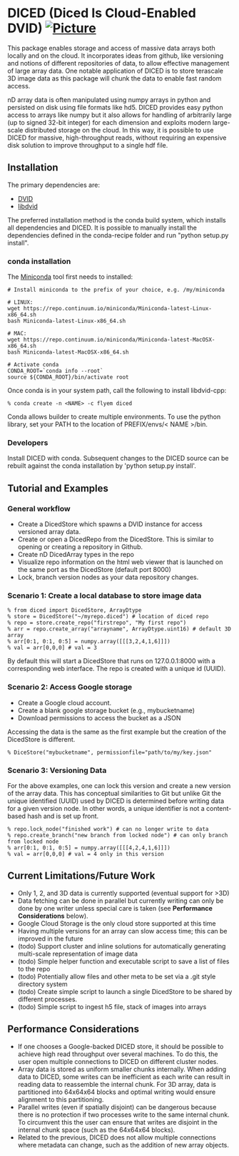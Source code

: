 # DICED (Diced Is Cloud-Enabled DVID) [![Picture](https://raw.github.com/janelia-flyem/janelia-flyem.github.com/master/images/HHMI_Janelia_Color_Alternate_180x40.png)](http://www.janelia.org)

This package enables storage and access of massive data arrays both locally and
on the cloud.  It incorporates ideas from github, like versioning and notions
of different repositories of data, to allow effective management of large array
data.  One notable application of DICED is to store terascale 3D image data
as this package will chunk the data to enable fast random access.

nD array data is often manipulated using numpy arrays in python
and persisted on disk using file formats like hd5.  DICED provides
easy python access to arrays like numpy but it also allows for handling
of arbitrarily large (up to signed 32-bit integer) for each dimension
and exploits modern large-scale distributed storage on the cloud.
In this way, it is possible to use DICED for massive, high-throughput reads,
without requiring an expensive disk solution to improve throughput
to a single hdf file. 

## Installation

The primary dependencies are:

* [DVID](https://github.com/janelia-flyem/dvid.git)
* [libdvid](https://github.com/janelia-flyem/libdvid-cpp.git)

The preferred installation method is the conda build system, which
installs all dependencies and DICED.  It is possible to manually
install the dependencies defined in the conda-recipe folder and
run "python setup.py install".

### conda installation

The [Miniconda](http://conda.pydata.org/miniconda.html) tool first needs to installed:

```
# Install miniconda to the prefix of your choice, e.g. /my/miniconda

# LINUX:
wget https://repo.continuum.io/miniconda/Miniconda-latest-Linux-x86_64.sh
bash Miniconda-latest-Linux-x86_64.sh

# MAC:
wget https://repo.continuum.io/miniconda/Miniconda-latest-MacOSX-x86_64.sh
bash Miniconda-latest-MacOSX-x86_64.sh

# Activate conda
CONDA_ROOT=`conda info --root`
source ${CONDA_ROOT}/bin/activate root
```
Once conda is in your system path, call the following to install libdvid-cpp:

    % conda create -n <NAME> -c flyem diced

Conda allows builder to create multiple environments.  To use the python
library, set your PATH to the location of PREFIX/envs/< NAME >/bin. 

### Developers

Install DICED with conda.  Subsequent changes to the DICED source can
be rebuilt against the conda installation by 'python setup.py install'.


## Tutorial and Examples

### General workflow

* Create a DicedStore which spawns a DVID instance for access versioned array data.
* Create or open a DicedRepo from the DicedStore.  This is similar to opening or creating a repository in Github.
* Create nD DicedArray types in the repo
* Visualize repo information on the html web viewer that is launched on the same port as the DicedStore (default port 8000)
* Lock, branch version nodes as your data repository changes.

### Scenario 1: Create a local database to store image data

    % from diced import DicedStore, ArrayDtype
    % store = DicedStore("~/myrepo.diced") # location of diced repo
    % repo = store.create_repo("firstrepo", "My first repo")
    % arr = repo.create_array("arrayname", ArrayDtype.uint16) # default 3D array
    % arr[0:1, 0:1, 0:5] = numpy.array([[[3,2,4,1,6]]])
    % val = arr[0,0,0] # val = 3

By default this will start a DicedStore that runs on 127.0.0.1:8000 with
a corresponding web interface.  The repo is created with a unique id (UUID).

### Scenario 2: Access Google storage

* Create a Google cloud account.
* Create a blank google storage bucket (e.g., mybucketname)
* Download permissions to access the bucket as a JSON

Accessing the data is the same as the first example but the creation
of the DicedStore is different.

    % DiceStore("mybucketname", permissionfile="path/to/my/key.json"

### Scenario 3: Versioning Data

For the above examples, one can lock this version and create a new
version of the array data.  This has conceptual similarities to Git
but unlike Git the unique identified (UUID) used by DICED is determined
before writing data for a given version node.  In other words,
a unique identifier is not a content-based hash and is set up front.

    % repo.lock_node("finished work") # can no longer write to data
    % repo.create_branch("new branch from locked node") # can only branch from locked node
    % arr[0:1, 0:1, 0:5] = numpy.array([[[4,2,4,1,6]]])
    % val = arr[0,0,0] # val = 4 only in this version 

## Current Limitations/Future Work

* Only 1, 2, and 3D data is currently supported (eventual support for >3D)
* Data fetching can be done in parallel but currently writing can
only be done by one writer unless special care is taken (see **Performance Considerations** below).
* Google Cloud Storage is the only cloud store supported at this time
* Having multiple versions for an array can slow access time; this can be improved in the future
* (todo) Support cluster and inline solutions for automatically generating multi-scale representation of image data
* (todo) Simple helper function and executable script to save a list of files to the repo
* (todo) Potentially allow files and other meta to be set via a .git style directory system
* (todo) Create simple script to launch a single DicedStore to be shared by different processes.
* (todo) Simple script to ingest h5 file, stack of images into arrays

## Performance Considerations

* If one chooses a Google-backed DICED store, it should be possible to achieve high read throughput over several machines.  To do this, the user open multiple connections to DICED on different cluster nodes.
* Array data is stored as uniform smaller chunks internally.  When adding data to DICED, some writes can be inefficient as each write can result in reading data to reassemble the internal chunk.  For 3D array, data is partitioned into 64x64x64 blocks and optimal writing would ensure alignment to this partitioning.
* Parallel writes (even if spatially disjoint) can be dangerous because there is no protection if two processes write to the same internal chunk.  To circumvent this the user can ensure that writes are disjoint in the internal chunk space (such as the 64x64x64 blocks).
* Related to the previous, DICED does not allow multiple connections where metadata can change, such as the addition of new array objects.
